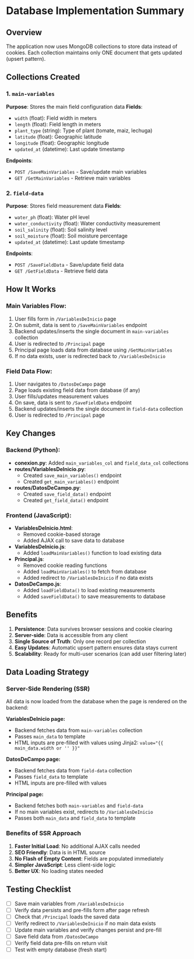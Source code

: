 # Database Implementation Summary

## Overview
The application now uses MongoDB collections to store data instead of cookies. Each collection maintains only ONE document that gets updated (upsert pattern).

## Collections Created

### 1. `main-variables`
**Purpose**: Stores the main field configuration data
**Fields**:
- `width` (float): Field width in meters
- `length` (float): Field length in meters
- `plant_type` (string): Type of plant (tomate, maiz, lechuga)
- `latitude` (float): Geographic latitude
- `longitude` (float): Geographic longitude
- `updated_at` (datetime): Last update timestamp

**Endpoints**:
- `POST /SaveMainVariables` - Save/update main variables
- `GET /GetMainVariables` - Retrieve main variables

### 2. `field-data`
**Purpose**: Stores field measurement data
**Fields**:
- `water_ph` (float): Water pH level
- `water_conductivity` (float): Water conductivity measurement
- `soil_salinity` (float): Soil salinity level
- `soil_moisture` (float): Soil moisture percentage
- `updated_at` (datetime): Last update timestamp

**Endpoints**:
- `POST /SaveFieldData` - Save/update field data
- `GET /GetFieldData` - Retrieve field data

## How It Works

### Main Variables Flow:
1. User fills form in `/VariablesDeInicio` page
2. On submit, data is sent to `/SaveMainVariables` endpoint
3. Backend updates/inserts the single document in `main-variables` collection
4. User is redirected to `/Principal` page
5. Principal page loads data from database using `/GetMainVariables`
6. If no data exists, user is redirected back to `/VariablesDeInicio`

### Field Data Flow:
1. User navigates to `/DatosDeCampo` page
2. Page loads existing field data from database (if any)
3. User fills/updates measurement values
4. On save, data is sent to `/SaveFieldData` endpoint
5. Backend updates/inserts the single document in `field-data` collection
6. User is redirected to `/Principal` page

## Key Changes

### Backend (Python):
- **conexion.py**: Added `main_variables_col` and `field_data_col` collections
- **routes/VariablesDeInicio.py**: 
  - Created `save_main_variables()` endpoint
  - Created `get_main_variables()` endpoint
- **routes/DatosDeCampo.py**: 
  - Created `save_field_data()` endpoint
  - Created `get_field_data()` endpoint

### Frontend (JavaScript):
- **VariablesDeInicio.html**: 
  - Removed cookie-based storage
  - Added AJAX call to save data to database
- **VariablesDeInicio.js**: 
  - Added `loadMainVariables()` function to load existing data
- **Principal.js**: 
  - Removed cookie reading functions
  - Added `loadMainVariables()` to fetch from database
  - Added redirect to `/VariablesDeInicio` if no data exists
- **DatosDeCampo.js**: 
  - Added `loadFieldData()` to load existing measurements
  - Added `saveFieldData()` to save measurements to database

## Benefits
1. **Persistence**: Data survives browser sessions and cookie clearing
2. **Server-side**: Data is accessible from any client
3. **Single Source of Truth**: Only one record per collection
4. **Easy Updates**: Automatic upsert pattern ensures data stays current
5. **Scalability**: Ready for multi-user scenarios (can add user filtering later)

## Data Loading Strategy

### Server-Side Rendering (SSR)
All data is now loaded from the database when the page is rendered on the backend:

**VariablesDeInicio page:**
- Backend fetches data from `main-variables` collection
- Passes `main_data` to template
- HTML inputs are pre-filled with values using Jinja2: `value="{{ main_data.width or '' }}"`

**DatosDeCampo page:**
- Backend fetches data from `field-data` collection
- Passes `field_data` to template
- HTML inputs are pre-filled with values

**Principal page:**
- Backend fetches both `main-variables` and `field-data`
- If no main variables exist, redirects to `/VariablesDeInicio`
- Passes both `main_data` and `field_data` to template

### Benefits of SSR Approach
1. **Faster Initial Load**: No additional AJAX calls needed
2. **SEO Friendly**: Data is in HTML source
3. **No Flash of Empty Content**: Fields are populated immediately
4. **Simpler JavaScript**: Less client-side logic
5. **Better UX**: No loading states needed

## Testing Checklist
- [ ] Save main variables from `/VariablesDeInicio`
- [ ] Verify data persists and pre-fills form after page refresh
- [ ] Check that `/Principal` loads the saved data
- [ ] Verify redirect to `/VariablesDeInicio` if no main data exists
- [ ] Update main variables and verify changes persist and pre-fill
- [ ] Save field data from `/DatosDeCampo`
- [ ] Verify field data pre-fills on return visit
- [ ] Test with empty database (fresh start)
